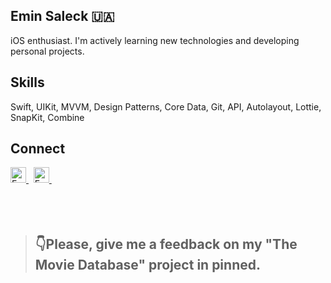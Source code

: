 

## **Emin Saleck** 🇺🇦

iOS enthusiast. I'm actively learning new technologies and developing personal projects.

## **Skills**
<p>
Swift, UIKit, MVVM, Design Patterns, Core Data, Git, API, Autolayout, Lottie, SnapKit, Combine
</p>

## **Connect**
 <a href="https://www.linkedin.com/in/eminsaleck1001/" target="_blank"> 
   <img align="" alt="Emin's LinkedIn" width="25px" src="https://www.vectorlogo.zone/logos/linkedin/linkedin-icon.svg" /> 
 </a> &nbsp;
<a href="mailto:lemin08@gmail.com" target="_blank"> 
   <img align="" alt="Emin's LinkedIn" width="25px" src="https://www.vectorlogo.zone/logos/gmail/gmail-icon.svg" /> 
 </a> &nbsp;
 <br>
<br>
<br>
<br>

> ## **👇Please, give me a feedback on my "The Movie Database" project in pinned.**





